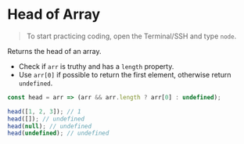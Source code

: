 # Head of Array

> To start practicing coding, open the Terminal/SSH and type `node`.

Returns the head of an array.

- Check if `arr` is truthy and has a `length` property.
- Use `arr[0]` if possible to return the first element, otherwise return `undefined`.

```js
const head = arr => (arr && arr.length ? arr[0] : undefined);
```

```js
head([1, 2, 3]); // 1
head([]); // undefined
head(null); // undefined
head(undefined); // undefined
```
